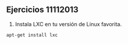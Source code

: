 Ejercicios 11112013
--------------------------------------------------------------------------------------------

1. Instala LXC en tu versión de Linux favorita.

```
apt-get install lxc
```
